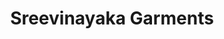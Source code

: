 ---
title: "Sreevinayaka Garments"
url: /thiruvananthapuram/sreevinayaka-garments/
shop: clothes
---
